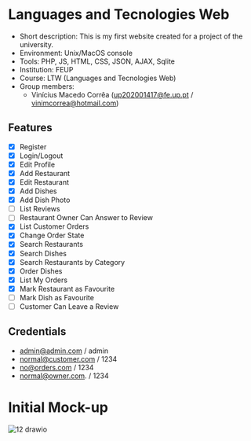 # Languages and Tecnologies Web


* Short description: This is my first website created for a project of the university.
* Environment: Unix/MacOS console
* Tools: PHP, JS, HTML, CSS, JSON, AJAX, Sqlite
* Institution: FEUP
* Course: LTW (Languages and Tecnologies Web)
* Group members: 
  * Vinícius Macedo Corrêa (up202001417@fe.up.pt / vinimcorrea@hotmail.com)

## Features

- [x] Register
- [x] Login/Logout
- [x] Edit Profile
- [x] Add Restaurant
- [x] Edit Restaurant
- [x] Add Dishes
- [x] Add Dish Photo
- [ ] List Reviews
- [ ] Restaurant Owner Can Answer to Review
- [x] List Customer Orders
- [x] Change Order State
- [x] Search Restaurants
- [x] Search Dishes
- [x] Search Restaurants by Category
- [x] Order Dishes
- [x] List My Orders
- [x] Mark Restaurant as Favourite
- [ ] Mark Dish as Favourite
- [ ] Customer Can Leave a Review

## Credentials

- admin@admin.com     / admin
- normal@customer.com / 1234
- no@orders.com       / 1234
- normal@owner.com.   / 1234



# Initial Mock-up

![12 drawio](https://user-images.githubusercontent.com/72732255/165953219-9b6dccd6-4203-4dca-a893-4bb08d466f11.png)
